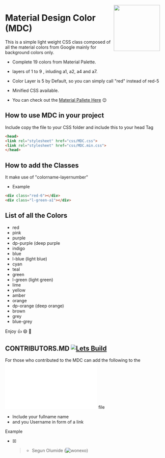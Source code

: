[<img src="http://io13-high-dpi.appspot.com/images/CSS3_Logo.svg" align="right" width="150" height="150">](https://www.w3schools.com/css/css3_intro.asp)
# Material Design Color (MDC) 

This is a simple light weight CSS class composed of all the material colors from Google mainly for background colors only.

* Complete 19 colors from Material Palette.

* layers of 1 to 9 , inluding a1, a2, a4 and a7.

* Color Layer is 5 by Default, so you can simply call "red" instead of red-5

* Minified CSS available.

* You can check out the [Material Pallete Here](https://material.io/color) :wink:

## How to use MDC in your project

Include copy the file to your CSS folder and include this to your <HTML> head Tag

```HTML
<head>
<link rel="stylesheet" href="css/MDC.css">
<link rel="stylesheet" href="css/MDC.min.css">
</head>
``` 
## How to add the Classes 

It make use of "colorname-layernumber" 

* Example

```HTML
<div class="red-6"></div>
<div class="l-green-a1"></div>
```
## List of all the Colors 

* red
* pink
* purple
* dp-purple (deep purple
* indigo
* blue
* l-blue (light blue)
* cyan
* teal
* green
* l-green (light green)
* lime
* yellow
* amber
* orange
* dp-orange (deep orange)
* brown
* grey
* blue-grey

Enjoy :+1: :smile: :punch:

## CONTRIBUTORS.MD [![Lets Build](https://cdn.rawgit.com/sindresorhus/awesome/d7305f38d29fed78fa85652e3a63e154dd8e8829/media/badge.svg)](https://github.com/sindresorhus/awesome)
For those who contributed to the MDC can add the following to the ![CONTRIBUTORS.md](./CONTRIBUTORS.md) file
* Include your fullname name 
* and you Username in form of a link

Example 
 - [x] > * Segun Olumide (![wonexo](https://github.com/wonexo))
